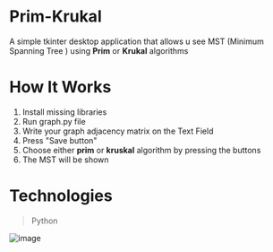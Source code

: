 # Prim-Krukal

A simple tkinter desktop application that allows u see MST (Minimum Spanning Tree ) using 
**Prim**  or **Krukal** algorithms
# How It Works

 1. Install missing libraries 
 2. Run graph.py file
 3. Write your graph adjacency matrix on the Text Field
 4. Press "Save button" 
 5. Choose either **prim** or **kruskal** algorithm by pressing the buttons
 6. The MST will be shown
 # **Technologies**

>  Python


![image](https://drive.google.com/uc?export=view&id=1Q4Fh1yZfSXnZH0bqd6_NsQcRlpRjCdXR)


 
